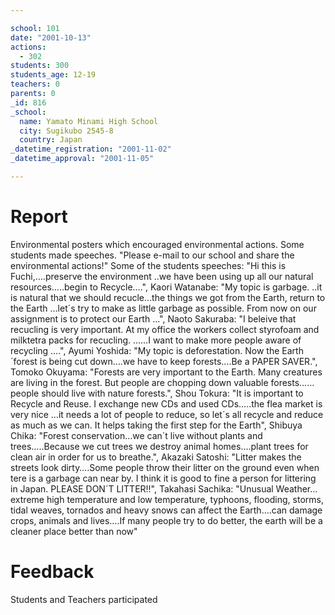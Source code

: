 ```yaml
---

school: 101
date: "2001-10-13"
actions:
  - 302
students: 300
students_age: 12-19
teachers: 0
parents: 0
_id: 816
_school:
  name: Yamato Minami High School
  city: Sugikubo 2545-8
  country: Japan
_datetime_registration: "2001-11-02"
_datetime_approval: "2001-11-05"

---
```


# Report

Environmental posters which encouraged environmental actions. Some students made speeches. "Please e-mail to our school and share the environmental actions!" Some of the students speeches: "Hi this is Fuchi,….preserve the environment ..we have been using up all our natural resources…..begin to Recycle….", Kaori Watanabe: "My topic is garbage. ..it is natural that we should recucle…the things we got from the Earth, return to the Earth …let´s try to make as little garbage as possible. From now on our assignment is to protect our Earth …", Naoto Sakuraba: "I beleive that recucling is very important. At my office the workers collect styrofoam and milktetra packs for recucling. ……I want to make more people aware of recycling ….", Ayumi Yoshida: "My topic is deforestation. Now the Earth´forest is being cut down….we have to keep forests….Be a PAPER SAVER.", Tomoko Okuyama: "Forests are very important to the Earth. Many creatures are living in the forest. But people are chopping down valuable forests……people should live with nature forests.", Shou Tokura: "It is important to Recycle and Reuse. I exchange new CDs and used CDs…..the flea market is very nice …it needs a lot of people to reduce, so let´s all recycle and reduce as much as we can. It helps taking the first step for the Earth", Shibuya Chika: "Forest conservation…we can´t live without plants and trees…..Because we cut trees we destroy animal homes….plant trees for clean air in order for us to breathe.", Akazaki Satoshi: "Litter makes the streets look dirty….Some people throw their litter on the ground even when tere is a garbage can near by. I think it is good to fine a person for littering in Japan. PLEASE DON´T LITTER!!", Takahasi Sachika: "Unusual Weather…extreme high temperature and low temperature, typhoons, flooding, storms, tidal weaves, tornados and heavy snows can affect the Earth….can damage crops, animals and lives….If many people try to do better, the earth will be a cleaner place better than now"

# Feedback

Students and Teachers participated
